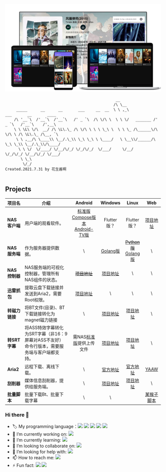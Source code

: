 ![cover](nas.png)

```
                                                  __                                          
                                                 /\ \__                                       
     _____      __      __       ___     __  __  \ \ ,_\             ___       __       ____  
    /\ '__`\  /'__`\  /'__`\   /' _ `\  /\ \/\ \  \ \ \/   _______ /' _ `\   /'__`\    /',__\ 
    \ \ \L\ \/\  __/ /\ \L\.\_ /\ \/\ \ \ \ \_\ \  \ \ \_ /\______\/\ \/\ \ /\ \L\.\_ /\__, `\
     \ \ ,__/\ \____\\ \__/.\_\\ \_\ \_\ \ \____/   \ \__\\/______/\ \_\ \_\\ \__/.\_\\/\____/
      \ \ \/  \/____/ \/__/\/_/ \/_/\/_/  \/___/     \/__/          \/_/\/_/ \/__/\/_/ \/___/ 
       \ \_\                                                                                  
        \/_/                                                       Created.2021.7.31 by 花生酱啊
       
```

## Projects

| 项目名         | 介绍                                                         |                           Android                            |                           Windows                            |                            Linux                            |                             Web                             |
| -------------- | ------------------------------------------------------------ | :----------------------------------------------------------: | :----------------------------------------------------------: | :---------------------------------------------------------: | :---------------------------------------------------------: |
| **NAS客户端**  | 用户端的观看软件。                                           | [标准版](https://github.com/PPeanutButter/MediaClientAndroid)</br>[Compose版本](https://github.com/PPeanutButter/MediaClientAndroidCompose)</br>[Android-TV版](https://github.com/PPeanutButter/MediaClientAndroidTV) |                         Flutter版？                          |                         Flutter版？                         | [项目地址](https://github.com/PPeanutButter/MediaClientWeb) |
| **NAS服务端**  | 作为服务器提供数据。                                         |                              \                               | [Golang版](https://github.com/PPeanutButter/MediaServerGo) | [~~Python版~~](https://github.com/PPeanutButter/MediaServer)</br>[Golang版](https://github.com/PPeanutButter/MediaServerGo)  |                              \                              |
| **NAS控制器**  | NAS服务端的可视化控制器，管理所有NAS组件的状态。             | [~~项目地址~~](https://github.com/PPeanutButter/NASControllerAndroid) | [项目地址](https://github.com/PPeanutButter/NASControllerDesktop) |                              \                              |                              \                              |
| **迅雷抓包**   | 提取云盘下载链接并发送到Aria2，需要Root权限。                | [项目地址](https://github.com/PPeanutButter/MediaPluginXunlei) |                              \                               |                              \                              |                              \                              |
| **转磁力链接** | 将BT文件(目录)、BT下载链接转化为magnet磁力链接               |                              \                               |    [项目地址](https://github.com/PPeanutButter/bt2magnet)    |   [项目地址](https://github.com/PPeanutButter/bt2magnet)    |                              \                              |
| **转SRT字幕**  | 将ASS特效字幕转化为SRT字幕（非16：9屏幕对ASS不友好）命令行版本，需要服务端与客户端都支持。 | 需NAS[标准版](https://github.com/PPeanutButter/MediaClientAndroid)提供上传文件 | [项目地址](https://github.com/PPeanutButter/MediaPluginA2S)  | [项目地址](https://github.com/PPeanutButter/MediaPluginA2S) |                              \                              |
| **Aria2**      | 远程下载、离线下载。                                         |                              \                               |          [官方地址](https://github.com/aria2/aria2)          |         [官方地址](https://github.com/aria2/aria2)          |     [YAAW](https://github.com/PPeanutButter/Aria2YAAW)      |
| **刮削器**     | 媒体信息刮削器，提供给服务端。                               |                              \                              |  [项目地址](https://github.com/PPeanutButter/MediaScraper)   |  [项目地址](https://github.com/PPeanutButter/MediaScraper)  |                              \                              |
| **批量脚本**     | 批量下载Bt、批量下载字幕                               |                              \                              |  \   |    |                              [某猴子脚本](https://github.com/PPeanutButter/peanutjs/tree/main/Javascript)                              |

### Hi there 👋

- 🏷️ My programming language：<img src="https://img.shields.io/badge/-Golang-brightgreen"/> <img src="https://img.shields.io/badge/-Kotlin-brightgreen"/> <img src="https://img.shields.io/badge/-Python-brightgreen"/> <img src="https://img.shields.io/badge/-Java-brightgreen"/> <img src="https://img.shields.io/badge/-HTML—CSS—Javascript-brightgreen"/>
- 🔭 I’m currently working on: <img src="https://img.shields.io/badge/-AndroidDevelopment-brightgreen"/>
- 🌱 I’m currently learning: <img src="https://img.shields.io/badge/-Golang-brightgreen"/>
- 👯 I’m looking to collaborate on: <img src="https://img.shields.io/badge/-AndroidDevelopment-brightgreen"/>
- 🤔 I’m looking for help with: <img src="https://img.shields.io/badge/-IOS-brightgreen"/>
- 📫 How to reach me: <img src="https://img.shields.io/badge/-panrunqiu@outlook.com-brightgreen"/>
- ⚡ Fun fact: <img src="https://img.shields.io/badge/-NAS-brightgreen"/> <img src="https://img.shields.io/badge/-HomeMedia-brightgreen"/>
